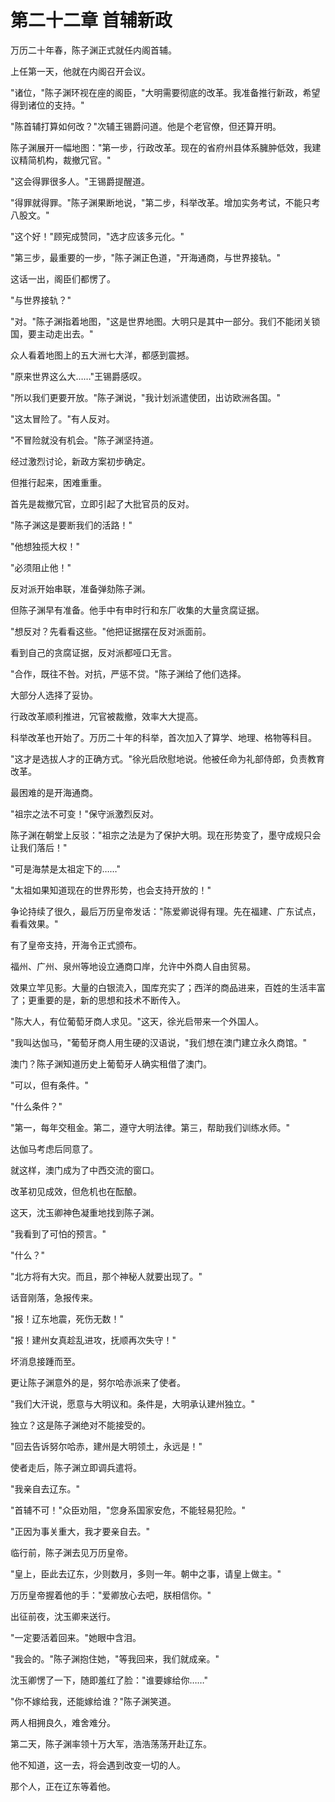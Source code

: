 # 第二十二章 首辅新政

万历二十年春，陈子渊正式就任内阁首辅。

上任第一天，他就在内阁召开会议。

"诸位，"陈子渊环视在座的阁臣，"大明需要彻底的改革。我准备推行新政，希望得到诸位的支持。"

"陈首辅打算如何改？"次辅王锡爵问道。他是个老官僚，但还算开明。

陈子渊展开一幅地图："第一步，行政改革。现在的省府州县体系臃肿低效，我建议精简机构，裁撤冗官。"

"这会得罪很多人。"王锡爵提醒道。

"得罪就得罪。"陈子渊果断地说，"第二步，科举改革。增加实务考试，不能只考八股文。"

"这个好！"顾宪成赞同，"选才应该多元化。"

"第三步，最重要的一步，"陈子渊正色道，"开海通商，与世界接轨。"

这话一出，阁臣们都愣了。

"与世界接轨？"

"对。"陈子渊指着地图，"这是世界地图。大明只是其中一部分。我们不能闭关锁国，要主动走出去。"

众人看着地图上的五大洲七大洋，都感到震撼。

"原来世界这么大……"王锡爵感叹。

"所以我们更要开放。"陈子渊说，"我计划派遣使团，出访欧洲各国。"

"这太冒险了。"有人反对。

"不冒险就没有机会。"陈子渊坚持道。

经过激烈讨论，新政方案初步确定。

但推行起来，困难重重。

首先是裁撤冗官，立即引起了大批官员的反对。

"陈子渊这是要断我们的活路！"

"他想独揽大权！"

"必须阻止他！"

反对派开始串联，准备弹劾陈子渊。

但陈子渊早有准备。他手中有申时行和东厂收集的大量贪腐证据。

"想反对？先看看这些。"他把证据摆在反对派面前。

看到自己的贪腐证据，反对派都哑口无言。

"合作，既往不咎。对抗，严惩不贷。"陈子渊给了他们选择。

大部分人选择了妥协。

行政改革顺利推进，冗官被裁撤，效率大大提高。

科举改革也开始了。万历二十年的科举，首次加入了算学、地理、格物等科目。

"这才是选拔人才的正确方式。"徐光启欣慰地说。他被任命为礼部侍郎，负责教育改革。

最困难的是开海通商。

"祖宗之法不可变！"保守派激烈反对。

陈子渊在朝堂上反驳："祖宗之法是为了保护大明。现在形势变了，墨守成规只会让我们落后！"

"可是海禁是太祖定下的……"

"太祖如果知道现在的世界形势，也会支持开放的！"

争论持续了很久，最后万历皇帝发话："陈爱卿说得有理。先在福建、广东试点，看看效果。"

有了皇帝支持，开海令正式颁布。

福州、广州、泉州等地设立通商口岸，允许中外商人自由贸易。

效果立竿见影。大量的白银流入，国库充实了；西洋的商品进来，百姓的生活丰富了；更重要的是，新的思想和技术不断传入。

"陈大人，有位葡萄牙商人求见。"这天，徐光启带来一个外国人。

"我叫达伽马，"葡萄牙商人用生硬的汉语说，"我们想在澳门建立永久商馆。"

澳门？陈子渊知道历史上葡萄牙人确实租借了澳门。

"可以，但有条件。"

"什么条件？"

"第一，每年交租金。第二，遵守大明法律。第三，帮助我们训练水师。"

达伽马考虑后同意了。

就这样，澳门成为了中西交流的窗口。

改革初见成效，但危机也在酝酿。

这天，沈玉卿神色凝重地找到陈子渊。

"我看到了可怕的预言。"

"什么？"

"北方将有大灾。而且，那个神秘人就要出现了。"

话音刚落，急报传来。

"报！辽东地震，死伤无数！"

"报！建州女真趁乱进攻，抚顺再次失守！"

坏消息接踵而至。

更让陈子渊意外的是，努尔哈赤派来了使者。

"我们大汗说，愿意与大明议和。条件是，大明承认建州独立。"

独立？这是陈子渊绝对不能接受的。

"回去告诉努尔哈赤，建州是大明领土，永远是！"

使者走后，陈子渊立即调兵遣将。

"我亲自去辽东。"

"首辅不可！"众臣劝阻，"您身系国家安危，不能轻易犯险。"

"正因为事关重大，我才要亲自去。"

临行前，陈子渊去见万历皇帝。

"皇上，臣此去辽东，少则数月，多则一年。朝中之事，请皇上做主。"

万历皇帝握着他的手："爱卿放心去吧，朕相信你。"

出征前夜，沈玉卿来送行。

"一定要活着回来。"她眼中含泪。

"我会的。"陈子渊抱住她，"等我回来，我们就成亲。"

沈玉卿愣了一下，随即羞红了脸："谁要嫁给你……"

"你不嫁给我，还能嫁给谁？"陈子渊笑道。

两人相拥良久，难舍难分。

第二天，陈子渊率领十万大军，浩浩荡荡开赴辽东。

他不知道，这一去，将会遇到改变一切的人。

那个人，正在辽东等着他。